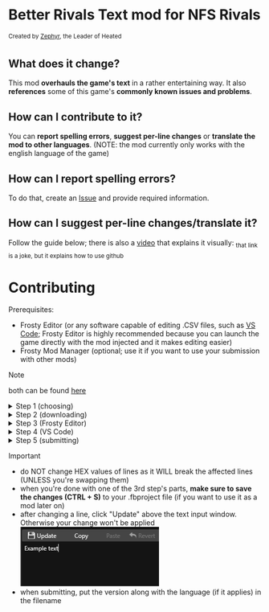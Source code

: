 # Better Rivals Text mod for NFS Rivals
<sup>Created by [Zephyr](https://www.youtube.com/channel/UClBKsNkyF5kMl-6-Iv6QFtg), the Leader of Heated</sup>

## What does it change?
This mod **overhauls the game's text** in a rather entertaining way. It also **references** some of this game's **commonly known issues and problems**.

## How can I contribute to it?
You can **report spelling errors**, **suggest per-line changes** or **translate the mod to other languages**. (NOTE: the mod currently only works with the english language of the game)

## How can I report spelling errors?
To do that, create an [Issue](https://github.com/the-zphr/Better-Rivals-Text/issues) and provide required information.

## How can I suggest per-line changes/translate it?
Follow the guide below; there is also a [video](https://youtu.be/bO7HPa57f_E) that explains it visually: <sub>that link is a joke, but it explains how to use github</sub>

# Contributing

Prerequisites:
- Frosty Editor (or any software capable of editing .CSV files, such as [VS Code](https://code.visualstudio.com/download); Frosty Editor is highly recommended because you can launch the game directly with the mod injected and it makes editing easier)
- Frosty Mod Manager (optional; use it if you want to use your submission with other mods)
> [!NOTE]
> both can be found [here](https://github.com/CadeEvs/FrostyToolsuite/releases)

<details>
  <summary>Step 1 (choosing)</summary>

Step 1: **Choose the way of contributing you'd like**. If it's **suggesting single line changes**, you need the "**(unmodded)**" file. If it's **translating**, then you'd want to download the **regular** file.
</details>

<details>
  <summary>Step 2 (downloading)</summary>

Step 2: If you chose **per-line changes**, download the "**[version] (unmodded).csv**" **file** from the directory you want (for example [**BRT 0.3a1 (unmodded).csv**](0.3%20Alpha%20releases/0.3a1/BRT%200.3a1%20(unmodded).csv) from [**0.3 Alpha releases/0.3a1**](0.3%20Alpha%20releases/0.3a1)). However, if you chose **translating**, download the file *without* "**(unmodded)**" in the filename.
</details>

<details>
  <summary>Step 3 (Frosty Editor)</summary>
  
Step 3 (for **FE**): **Open Frosty Editor** and **open LSE** (**View** > **Localized String Editor**).

![Opening LSE](resources/images/Opening_LSE.png)

Then, click "**Import String List**" and **select the downloaded file**.

![Importing the CSV file](resources/images/Importing_the_CSV_file.png)
- for per-line changes: From the dropdown menu on the left of the LSE window choose "Show only **modified** strings". Here you can start editing the list to your own liking. 
- for translating: From the dropdown menu on the left of the LSE window choose "Show only **unmodified** strings". Here you can start translating the already modified lines.

![Dropdown menu](resources/images/Dropdown_menu.png)
</details>

<details>
  <summary>Step 4 (VS Code)</summary>
  
Step 4 (for **VS Code**): Open VS Code and open the **downloaded file**. From here you can easily find lines by using the Find and replace feature (**CTRL + F**, expand the popup). 

![Find and replace](resources/images/Find_and_replace.png)

After you're done, remember to **save the changes made in the file (CTRL + S)** 

![Saving](resources/images/Saving.png)
</details>

<details>
  <summary>Step 5 (submitting)</summary>

Step 5 (submitting): If you're using FE: make sure the list shows only **modified** lines, then click **Export String List** and make sure to save it as a .CSV file. If you're using VS Code: simply save the file and you're done. Now, to actually submit it, create a [Pull Request](https://github.com/the-zphr/Better-Rivals-Text/pulls) and attach your modified .CSV file.
</details>


> [!IMPORTANT]
> - do NOT change HEX values of lines as it WILL break the affected lines (UNLESS you're swapping them)
> - when you're done with one of the 3rd step's parts, **make sure to save the changes (CTRL + S)** to your .fbproject file (if you want to use it as a mod later on)
> - after changing a line, click "Update" above the text input window. Otherwise your change won't be applied
> ![Applying](resources/images/Applying.png)
> - when submitting, put the version along with the language (if it applies) in the filename
